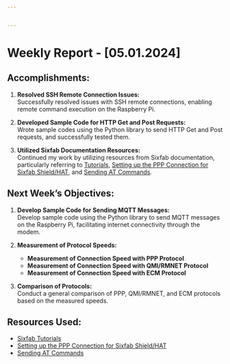 ```yaml
---


---
```


<h1 id="weekly-report---05.01.2024">Weekly Report - [05.01.2024]</h1>
<h2 id="accomplishments">Accomplishments:</h2>
<ol>
<li>
<p><strong>Resolved SSH Remote Connection Issues:</strong><br>
Successfully resolved issues with SSH remote connections, enabling remote command execution on the Raspberry Pi.</p>
</li>
<li>
<p><strong>Developed Sample Code for HTTP Get and Post Requests:</strong><br>
Wrote sample codes using the Python library to send HTTP Get and Post requests, and successfully tested them.</p>
</li>
<li>
<p><strong>Utilized Sixfab Documentation Resources:</strong><br>
Continued my work by utilizing resources from Sixfab documentation, particularly referring to <a href="https://docs.sixfab.com/page/tutorials">Tutorials</a>, <a href="https://docs.sixfab.com/page/setting-up-the-ppp-connection-for-sixfab-shield-hat">Setting up the PPP Connection for Sixfab Shield/HAT</a>, and <a href="https://docs.sixfab.com/page/sending-at-commands#module-port-availability">Sending AT Commands</a>.</p>
</li>
</ol>
<h2 id="next-weeks-objectives">Next Week’s Objectives:</h2>
<ol>
<li>
<p><strong>Develop Sample Code for Sending MQTT Messages:</strong><br>
Develop sample code using the Python library to send MQTT messages on the Raspberry Pi, facilitating internet connectivity through the modem.</p>
</li>
<li>
<p><strong>Measurement of Protocol Speeds:</strong></p>
<ul>
<li><strong>Measurement of Connection Speed with PPP Protocol</strong></li>
<li><strong>Measurement of Connection Speed with QMI/RMNET Protocol</strong></li>
<li><strong>Measurement of Connection Speed with ECM Protocol</strong></li>
</ul>
</li>
<li>
<p><strong>Comparison of Protocols:</strong><br>
Conduct a general comparison of PPP, QMI/RMNET, and ECM protocols based on the measured speeds.</p>
</li>
</ol>
<h2 id="resources-used">Resources Used:</h2>
<ul>
<li><a href="https://docs.sixfab.com/page/tutorials">Sixfab Tutorials</a></li>
<li><a href="https://docs.sixfab.com/page/setting-up-the-ppp-connection-for-sixfab-shield-hat">Setting up the PPP Connection for Sixfab Shield/HAT</a></li>
<li><a href="https://docs.sixfab.com/page/sending-at-commands#module-port-availability">Sending AT Commands</a></li>
</ul>

